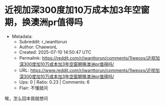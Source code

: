 # 近视加深300度加10万成本加3年空窗期，换澳洲pr值得吗

- Metadata:
  - Subreddit: r_iwanttorun
  - Author: ChaewonL
  - Created: 2025-07-10 14:50:47 UTC
  - Permalink: https://reddit.com/r/iwanttorun/comments/1lweoxs/近视加深300度加10万成本加3年空窗期换澳洲pr值得吗/
  - URL: https://www.reddit.com/r/iwanttorun/comments/1lweoxs/近视加深300度加10万成本加3年空窗期换澳洲pr值得吗/
  - Ups: 0 | Ratio: 0.23 | Comments: 6
  - Flair: 不懂就问


唉，怎么回本我就想问


